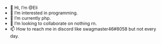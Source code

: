 - 👋 Hi, I’m @Eli
- 👀 I’m interested in programming.
- 🌱 I’m currently php.
- 💞️ I’m looking to collaborate on nothing rn.
- 📫 How to reach me in discord like swagmaster46#8058 but not every day.

<!---
Eliebre/Eliebre is a ✨ special ✨ repository because its `README.md` (this file) appears on your GitHub profile.
You can click the Preview link to take a look at your changes.
--->
